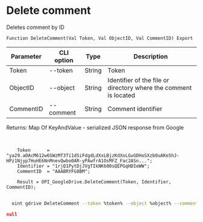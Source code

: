﻿---
sidebar_position: 4
---

# Delete comment
 Deletes comment by ID



`Function DeleteComment(Val Token, Val ObjectID, Val CommentID) Export`

  | Parameter | CLI option | Type | Description |
  |-|-|-|-|
  | Token | --token | String | Token |
  | ObjectID | --object | String | Identifier of the file or directory where the comment is located |
  | CommentID | --comment | String | Comment identifier |

  
  Returns:  Map Of KeyAndValue - serialized JSON response from Google

<br/>




```bsl title="Code example"
    Token      = "ya29.a0AcM612w6SWzMf3Ti1dSiFdgdLdXxLBjzKdXoLGuGDHoSXzb0uAKe5hJ-HPz1Njyp7HuHE6NnMnevQwbo0AR-yPAwfrA1OsMFZ_Fac2ASn...";
    Identifier = "1rjQ1PytDjJVgTIkNK600sQEPGqHDIeWW";
    CommentID  = "AAABRYFG8BM";

    Result = OPI_GoogleDrive.DeleteComment(Token, Identifier, CommentID);
```



```sh title="CLI command example"
    
  oint gdrive DeleteComment --token %token% --object %object% --comment %comment%

```

```json title="Result"
null
```
